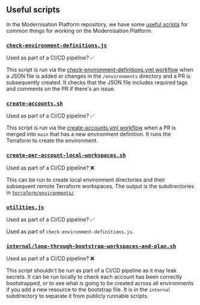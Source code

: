 ## Useful scripts

In the Modernisation Platform repository, we have some [useful scripts](https://github.com/ministryofjustice/modernisation-platform/tree/main/scripts) for common things for working on the Modernisation Platform.

### [`check-environment-definitions.js`](https://github.com/ministryofjustice/modernisation-platform/tree/main/scripts/check-environment-definitions.js)

Used as part of a CI/CD pipeline? ✅

This script is run via the [check-environment-definitions.yml workflow](https://github.com/ministryofjustice/modernisation-platform/blob/main/.github/workflows/check-environment-definitions.yml) when a JSON file is added or changes in the `/environments` directory and a PR is subsequently created. It checks that the JSON file includes required tags and comments on the PR if there's an issue.

### [`create-accounts.sh`](https://github.com/ministryofjustice/modernisation-platform/tree/main/scripts/create-accounts.sh)

Used as part of a CI/CD pipeline? ✅

This script is run via the [create-accounts.yml workflow](https://github.com/ministryofjustice/modernisation-platform/blob/main/.github/workflows/create-accounts.yml) when a PR is merged into `main` that has a new environment definition. It runs the Terraform to create the environment.


### [`create-per-account-local-workspaces.sh`](https://github.com/ministryofjustice/modernisation-platform/tree/main/scripts/create-per-account-local-workspaces.sh)

Used as part of a CI/CD pipeline? ❌

This can be run to create local environment directories and their subsequent remote Terraform workspaces. The output is the subdirectories in [`terraform/environments/`](https://github.com/ministryofjustice/modernisation-platform/tree/main/terraform/environments)

### [`utilities.js`](https://github.com/ministryofjustice/modernisation-platform/tree/main/scripts/utilities.js)

Used as part of a CI/CD pipeline? ✅

Used as part of `check-environment-definitions.js`.

### [`internal/loop-through-bootstrap-workspaces-and-plan.sh`](https://github.com/ministryofjustice/modernisation-platform/tree/main/scripts/internal/loop-through-bootstrap-workspaces-and-plan.sh)

Used as part of a CI/CD pipeline? ❌

This script shouldn't be run as part of a CI/CD pipeline as it may leak secrets. It can be run locally to check each account has been correctly bootstrapped, or to see what is going to be created across all environments if you add a new resource to the bootstrap file. It is in the `internal` subdirectory to separate it from publicly runnable scripts.
